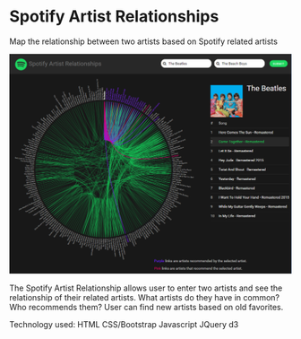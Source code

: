 # Spotify Artist Relationships
Map the relationship between two artists based on Spotify related artists

![Spotify Artist Relationship](images/Screenshot01.PNG)

The Spotify Artist Relationship allows user to enter two artists and see the relationship of their related artists. What artists do they have in common? Who recommends them? User can find new artists based on old favorites.

Technology used:
HTML
CSS/Bootstrap
Javascript
JQuery
d3
